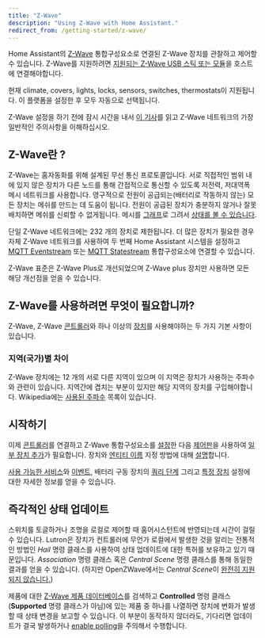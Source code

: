 ```yaml
---
title: "Z-Wave"
description: "Using Z-Wave with Home Assistant."
redirect_from: /getting-started/z-wave/
---
```


Home Assistant의 [Z-Wave](https://www.z-wave.com/) 통합구성요소로 연결된 Z-Wave 장치를 관찰하고 제어할 수 있습니다. Z-Wave를 지원하려면 [지원되는 Z-Wave USB 스틱 또는 모듈](/docs/z-wave/controllers/)을 호스트에 연결해야합니다.

현재 climate, covers, lights, locks, sensors, switches, thermostats이 지원됩니다. 이 플랫폼을 설정한 후 모두 자동으로 선택됩니다.

Z-Wave 설정을 하기 전에 잠시 시간을 내서 [이 기사](https://drzwave.blog/2017/01/20/seven-habits-of-highly-effective-z-wave-networks-for-consumers/)를 읽고 Z-Wave 네트워크의 가장 일반적인 주의사항을 이해하십시오.

## Z-Wave란 ? 

Z-Wave는 홈자동화를 위해 설계된 무선 통신 프로토콜입니다. 서로 직접적인 범위 내에 있지 않은 장치가 다른 노드를 통해 간접적으로 통신할 수 있도록 저전력, 저대역폭 메시 네트워크를 사용합니다. 영구적으로 전원이 공급되는(배터리로 작동하지 않는) 모든 장치는 메쉬를 만드는 데 도움이 됩니다. 전원이 공급된 장치가 충분하지 않거나 잘못 배치하면 메쉬를 신뢰할 수 없게됩니다. 메시를 [그래프](https://community.home-assistant.io/t/z-wave-graph-without-the-python/64275)로 그려서 [상태를 볼 수 있습니다](https://community.home-assistant.io/t/graph-your-z-wave-mesh-python-auto-update/40549).

단일 Z-Wave 네트워크에는 232 개의 장치로 제한됩니다. 더 많은 장치가 필요한 경우 자체 Z-Wave 네트워크를 사용하여 두 번째 Home Assistant 시스템을 설정하고 [MQTT Eventstream](/integrations/mqtt_eventstream/) 또는 [MQTT Statestream](/integrations/mqtt_statestream) 통합구성요소에 연결할 수 있습니다.

Z-Wave 표준은 Z-Wave Plus로 개선되었으며 Z-Wave plus 장치만 사용하면 모든 해당 개선점을 얻을 수 있습니다.

## Z-Wave를 사용하려면 무엇이 필요합니까?

Z-Wave, Z-Wave [콘트롤러](/docs/z-wave/controllers/)와 하나 이상의 [장치](/docs/z-wave/devices/)를 사용해야하는 두 가지 기본 사항이 있습니다. 

### 지역(국가)별 차이

Z-Wave 장치에는 12 개의 서로 다른 지역이 있으며 이 지역은 장치가 사용하는 주파수와 관련이 있습니다. 지역간에 겹치는 부분이 있지만 해당 지역의 장치를 구입해야합니다. Wikipedia에는 ​​[사용된 주파수](https://en.wikipedia.org/wiki/Z-Wave#Radio_frequencies) 목록이 있습니다.

## 시작하기

이제 [콘트롤러](/docs/z-wave/controllers/)를 연결하고 Z-Wave 통합구성요소를 [설정](/docs/z-wave/installation)한 다음 [제어판](/docs/z-wave/control-panel)을 사용하여 [일부 장치 추가](/docs/z-wave/adding)가 필요합니다. 장치와 [엔티티 이름](/docs/z-wave/entities) 지정 방법에 대해 [설명](/docs/z-wave/devices/)합니다.

[사용 가능한 서비스](/docs/z-wave/services/)와 [이벤트](/docs/z-wave/events/), 배터리 구동 장치의 [쿼리 단계](/docs/z-wave/query-stage) 그리고 [특정 장치](/docs/z-wave/device-specific/) 설정에 대한 자세한 정보를 얻을 수 있습니다.

## 즉각적인 상태 업데이트

스위치를 토글하거나 조명을 로컬로 제어할 때 홈어시스턴트에 반영되는데 시간이 걸릴 수 있습니다. Lutron은 장치가 컨트롤러에 무언가 로컬에서 발생한 것을 알리는 전통적인 방법인 *Hail* 명령 클래스를 사용하여 상태 업데이트에 대한 특허를 보유하고 있기 때문입니다. *Association* 명령 클래스 혹은 *Central Scene* 명령 클래스를 통해 동일한 결과를 얻을 수 있습니다. (하지만 OpenZWave에서는 *Central Scene*이 [완전히 지원되지 않습니다.](https://github.com/OpenZWave/open-zwave/pull/1125))

제품에 대한 [Z-Wave 제품 데이터베이스](https://products.z-wavealliance.org/)를 검색하고 **Controlled** 명령 클래스(**Supported** 명령 클래스가 아님)에 있는 제품 중 하나를 나열하면 장치에 변화가 발생할 때 상태 변경을 보고할 수 있습니다. 이 부분이 동작하지 않더라도, 기다리면 업데이트가 결국 발생하거나 [enable polling](/docs/z-wave/control-panel/#entities-of-this-node)을 주의해서 수행합니다.